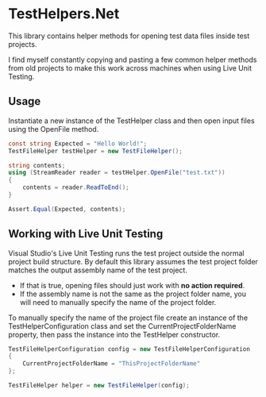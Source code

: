 # TestHelpers.Net

This library contains helper methods for opening test data files inside test projects.

I find myself constantly copying and pasting a few common helper methods from old projects to make this work across machines when using Live Unit Testing.

## Usage

Instantiate a new instance of the TestHelper class and then open input files using the OpenFile method.

```csharp
const string Expected = "Hello World!";
TestFileHelper testHelper = new TestFileHelper();

string contents;
using (StreamReader reader = testHelper.OpenFile("test.txt"))
{
    contents = reader.ReadToEnd();
}

Assert.Equal(Expected, contents);
```

## Working with Live Unit Testing
Visual Studio's Live Unit Testing runs the test project outside the normal project build structure.
By default this library assumes the test project folder matches the output assembly name of the test project.  
- If that is true, opening files should just work with **no action required**.
- If the assembly name is not the same as the project folder name, you will need to manually specify the name of the project folder.

To manually specify the name of the project file create an instance of the TestHelperConfiguration class and set the CurrentProjectFolderName property, then pass the instance into the TestHelper constructor.

```csharp
TestFileHelperConfiguration config = new TestFileHelperConfiguration
{
    CurrentProjectFolderName = "ThisProjectFolderName"
};

TestFileHelper helper = new TestFileHelper(config);
```

